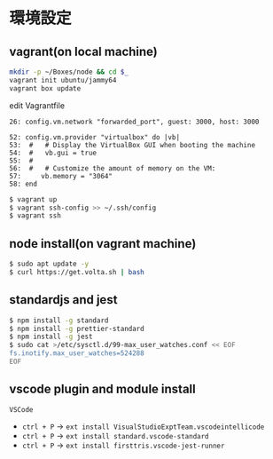 # 環境設定 

## vagrant(on local machine)

```bash
mkdir -p ~/Boxes/node && cd $_
vagrant init ubuntu/jammy64
vagrant box update
```

edit Vagrantfile

```
26: config.vm.network "forwarded_port", guest: 3000, host: 3000

52: config.vm.provider "virtualbox" do |vb|
53:  #   # Display the VirtualBox GUI when booting the machine
54:  #   vb.gui = true
55:  #
56:  #   # Customize the amount of memory on the VM:
57:     vb.memory = "3064"
58: end
```

```bash
$ vagrant up
$ vagrant ssh-config >> ~/.ssh/config
$ vagrant ssh
```

## node install(on vagrant machine)

```sh
$ sudo apt update -y
$ curl https://get.volta.sh | bash
```

## standardjs and jest

```sh
$ npm install -g standard
$ npm install -g prettier-standard
$ npm install -g jest
$ sudo cat >/etc/sysctl.d/99-max_user_watches.conf << EOF
fs.inotify.max_user_watches=524288
EOF
```

## vscode plugin and module install

```VSCode```

- `ctrl + P` -> `ext install VisualStudioExptTeam.vscodeintellicode`
- `ctrl + P` -> `ext install standard.vscode-standard`
- `ctrl + P` -> `ext install firsttris.vscode-jest-runner`
